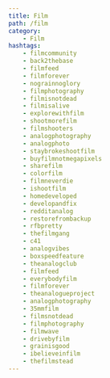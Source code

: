 ```yaml
---
title: Film
path: /film
category: 
    - Film
hashtags:
    - filmcommunity
    - back2thebase
    - filmfeed
    - filmforever
    - nograinnoglory
    - filmphotography
    - filmisnotdead
    - filmisalive
    - explorewithfilm
    - shootmorefilm
    - filmshooters
    - analogphotography
    - analogphoto
    - staybrokeshootfilm
    - buyfilmnotmegapixels
    - sharefilm
    - colorfilm
    - filmneverdie    
    - ishootfilm
    - homedeveloped
    - developandfix
    - redditanalog
    - restorefrombackup       
    - rfbpretty
    - thefilmgang
    - c41
    - analogvibes
    - boxspeedfeature
    - theanalogclub
    - filmfeed
    - everybodyfilm
    - filmforever
    - theanalogueproject
    - analogphotography
    - 35mmfilm
    - filmsnotdead
    - filmphotography
    - filmwave
    - drivebyfilm
    - grainisgood
    - ibelieveinfilm
    - thefilmstead  
---
```

